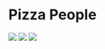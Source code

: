 # Pizza People

![](https://forthebadge.com/images/badges/works-on-my-machine.svg)
![](https://forthebadge.com/images/badges/you-didnt-ask-for-this.svg)
![](https://forthebadge.com/images/badges/not-a-bug-a-feature.svg)